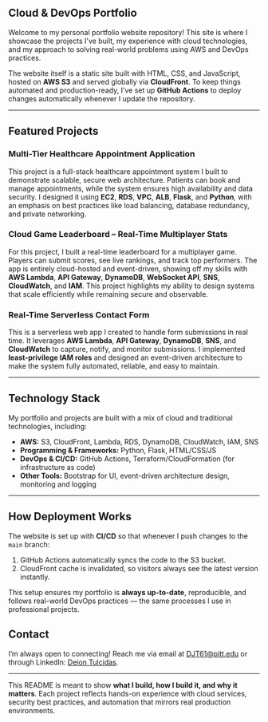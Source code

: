 ## Cloud & DevOps Portfolio

Welcome to my personal portfolio website repository! This site is where I showcase the projects I've built, my experience with cloud technologies, and my approach to solving real-world problems using AWS and DevOps practices.  

The website itself is a static site built with HTML, CSS, and JavaScript, hosted on **AWS S3** and served globally via **CloudFront**. To keep things automated and production-ready, I’ve set up **GitHub Actions** to deploy changes automatically whenever I update the repository.  

---

## Featured Projects

### Multi-Tier Healthcare Appointment Application
This project is a full-stack healthcare appointment system I built to demonstrate scalable, secure web architecture. Patients can book and manage appointments, while the system ensures high availability and data security. I designed it using **EC2**, **RDS**, **VPC**, **ALB**, **Flask**, and **Python**, with an emphasis on best practices like load balancing, database redundancy, and private networking.  

### Cloud Game Leaderboard – Real-Time Multiplayer Stats
For this project, I built a real-time leaderboard for a multiplayer game. Players can submit scores, see live rankings, and track top performers. The app is entirely cloud-hosted and event-driven, showing off my skills with **AWS Lambda**, **API Gateway**, **DynamoDB**, **WebSocket API**, **SNS**, **CloudWatch**, and **IAM**. This project highlights my ability to design systems that scale efficiently while remaining secure and observable.  

### Real-Time Serverless Contact Form
This is a serverless web app I created to handle form submissions in real time. It leverages **AWS Lambda**, **API Gateway**, **DynamoDB**, **SNS**, and **CloudWatch** to capture, notify, and monitor submissions. I implemented **least-privilege IAM roles** and designed an event-driven architecture to make the system fully automated, reliable, and easy to maintain.  

---

## Technology Stack
My portfolio and projects are built with a mix of cloud and traditional technologies, including:  

- **AWS:** S3, CloudFront, Lambda, RDS, DynamoDB, CloudWatch, IAM, SNS  
- **Programming & Frameworks:** Python, Flask, HTML/CSS/JS  
- **DevOps & CI/CD:** GitHub Actions, Terraform/CloudFormation (for infrastructure as code)  
- **Other Tools:** Bootstrap for UI, event-driven architecture design, monitoring and logging  

---

## How Deployment Works
The website is set up with **CI/CD** so that whenever I push changes to the `main` branch:  
1. GitHub Actions automatically syncs the code to the S3 bucket.  
2. CloudFront cache is invalidated, so visitors always see the latest version instantly.  

This setup ensures my portfolio is **always up-to-date**, reproducible, and follows real-world DevOps practices — the same processes I use in professional projects.  

## Contact
I’m always open to connecting! Reach me via email at [DJT61@pitt.edu](mailto:DJT61@pitt.edu) or through LinkedIn: [Deion Tulcidas](https://www.linkedin.com/in/deion-tulcidas-5a52a6200/).  

---

This README is meant to show **what I build, how I build it, and why it matters**. Each project reflects hands-on experience with cloud services, security best practices, and automation that mirrors real production environments.
